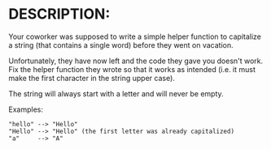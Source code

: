 # DESCRIPTION:

Your coworker was supposed to write a simple helper function to capitalize a string (that contains a single word) before they went on vacation.

Unfortunately, they have now left and the code they gave you doesn't work. Fix the helper function they wrote so that it works as intended (i.e. it must make the first character in the string upper case).

The string will always start with a letter and will never be empty.

Examples:

```
"hello" --> "Hello"
"Hello" --> "Hello" (the first letter was already capitalized)
"a"     --> "A"
```
